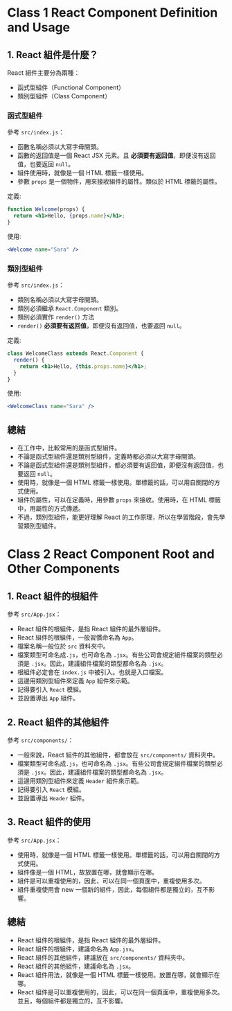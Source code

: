 # Class 1 React Component Definition and Usage
## 1. React 組件是什麼？
React 組件主要分為兩種：
- 函式型組件（Functional Component）
- 類別型組件（Class Component）

### 函式型組件
參考 `src/index.js`：
- 函數名稱必須以大寫字母開頭。
- 函數的返回值是一個 React JSX 元素。且 **必須要有返回值**，即便沒有返回值，也要返回 `null`。
- 組件使用時，就像是一個 HTML 標籤一樣使用。
- 參數 `props` 是一個物件，用來接收組件的屬性。類似於 HTML 標籤的屬性。

定義:
```jsx
function Welcome(props) {
  return <h1>Hello, {props.name}</h1>;
}
```
使用:
```jsx
<Welcome name="Sara" />
```

### 類別型組件
參考 `src/index.js`：
- 類別名稱必須以大寫字母開頭。
- 類別必須繼承 `React.Component` 類別。
- 類別必須實作 `render()` 方法
- `render()` **必須要有返回值**，即便沒有返回值，也要返回 `null`。

定義:
```jsx
class WelcomeClass extends React.Component {
  render() {
    return <h1>Hello, {this.props.name}</h1>;
  }
}
```

使用:
```jsx
<WelcomeClass name="Sara" />
```

## 總結
- 在工作中，比較常用的是函式型組件。
- 不論是函式型組件還是類別型組件，定義時都必須以大寫字母開頭。
- 不論是函式型組件還是類別型組件，都必須要有返回值，即便沒有返回值，也要返回 `null`。
- 使用時，就像是一個 HTML 標籤一樣使用。單標籤的話，可以用自關閉的方式使用。
- 組件的屬性，可以在定義時，用參數 `props` 來接收。使用時，在 HTML 標籤中，用屬性的方式傳遞。
- 不過，類別型組件，能更好理解 React 的工作原理，所以在學習階段，會先學習類別型組件。

# Class 2 React Component Root and Other Components
## 1. React 組件的根組件
參考 `src/App.jsx`：
- React 組件的根組件，是指 React 組件的最外層組件。
- React 組件的根組件，一般習慣命名為 `App`。
- 檔案名稱一般位於 `src` 資料夾中。
- 檔案類型可命名成`.js`，也可命名為 `.jsx`。有些公司會規定組件檔案的類型必須是 `.jsx`。因此，建議組件檔案的類型都命名為 `.jsx`。
- 根組件必定會在 `index.js` 中被引入。也就是入口檔案。
- 這邊用類別型組件來定義 `App` 組件來示範。
- 記得要引入 `React` 模組。
- 並設置導出 `App` 組件。

## 2. React 組件的其他組件
參考 `src/components/`：
- 一般來說，React 組件的其他組件，都會放在 `src/components/` 資料夾中。
- 檔案類型可命名成`.js`，也可命名為 `.jsx`。有些公司會規定組件檔案的類型必須是 `.jsx`。因此，建議組件檔案的類型都命名為 `.jsx`。
- 這邊用類別型組件來定義 `Header` 組件來示範。
- 記得要引入 `React` 模組。
- 並設置導出 `Header` 組件。

## 3. React 組件的使用
參考 `src/App.jsx`：
- 使用時，就像是一個 HTML 標籤一樣使用。單標籤的話，可以用自關閉的方式使用。
- 組件像是一個 HTML，故放置在哪，就會顯示在哪。
- 組件是可以重複使用的，因此，可以在同一個頁面中，重複使用多次。
- 組件重複使用會 new 一個新的組件，因此，每個組件都是獨立的，互不影響。

## 總結
- React 組件的根組件，是指 React 組件的最外層組件。
- React 組件的根組件，建議命名為 `App.jsx`。
- React 組件的其他組件，建議放在 `src/components/` 資料夾中。
- React 組件的其他組件，建議命名為 `.jsx`。
- React 組件用法，就像是一個 HTML 標籤一樣使用。放置在哪，就會顯示在哪。
- React 組件是可以重複使用的，因此，可以在同一個頁面中，重複使用多次。並且，每個組件都是獨立的，互不影響。
